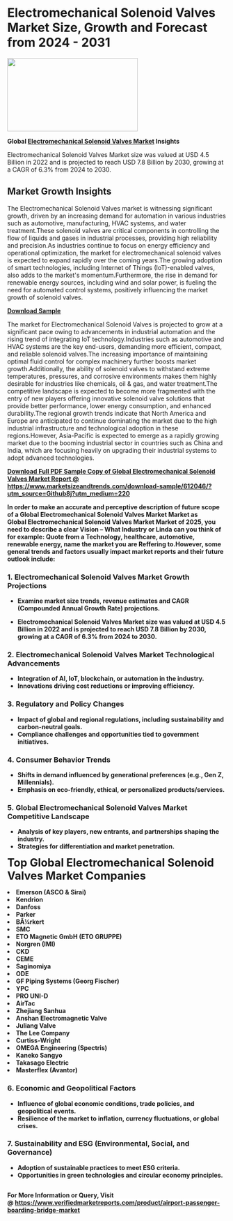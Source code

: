 <H1>Electromechanical Solenoid Valves Market Size, Growth and Forecast from 2024 - 2031</H1><img class="aligncenter size-medium wp-image-584254" src="https://thirdeyenews.in/wp-content/uploads/2024/09/Global-Market-Research-300x168.jpeg" alt="" width="300" height="168" /><p><strong>Global&nbsp;<a href="https://www.marketsizeandtrends.com/download-sample/612046/?utm_source=Github8j?utm_medium=220">Electromechanical Solenoid Valves Market</a> Insights</strong></p><p>Electromechanical Solenoid Valves Market size was valued at USD 4.5 Billion in 2022 and is projected to reach USD 7.8 Billion by 2030, growing at a CAGR of 6.3% from 2024 to 2030.</p><p><h2>Market Growth Insights</h2> <p>The Electromechanical Solenoid Valves market is witnessing significant growth, driven by an increasing demand for automation in various industries such as automotive, manufacturing, HVAC systems, and water treatment.These solenoid valves are critical components in controlling the flow of liquids and gases in industrial processes, providing high reliability and precision.As industries continue to focus on energy efficiency and operational optimization, the market for electromechanical solenoid valves is expected to expand rapidly over the coming years.The growing adoption of smart technologies, including Internet of Things (IoT)-enabled valves, also adds to the market's momentum.Furthermore, the rise in demand for renewable energy sources, including wind and solar power, is fueling the need for automated control systems, positively influencing the market growth of solenoid valves.</p> <p><strong><a href="#">Download Sample</a></strong></p> <p>The market for Electromechanical Solenoid Valves is projected to grow at a significant pace owing to advancements in industrial automation and the rising trend of integrating IoT technology.Industries such as automotive and HVAC systems are the key end-users, demanding more efficient, compact, and reliable solenoid valves.The increasing importance of maintaining optimal fluid control for complex machinery further boosts market growth.Additionally, the ability of solenoid valves to withstand extreme temperatures, pressures, and corrosive environments makes them highly desirable for industries like chemicals, oil & gas, and water treatment.The competitive landscape is expected to become more fragmented with the entry of new players offering innovative solenoid valve solutions that provide better performance, lower energy consumption, and enhanced durability.The regional growth trends indicate that North America and Europe are anticipated to continue dominating the market due to the high industrial infrastructure and technological adoption in these regions.However, Asia-Pacific is expected to emerge as a rapidly growing market due to the booming industrial sector in countries such as China and India, which are focusing heavily on upgrading their industrial systems to adopt advanced technologies.</p> <p><strong><a href="#"></p><p><span class=""><strong>Download Full PDF Sample Copy of Global Electromechanical Solenoid Valves Market Report</strong> @ <a href="https://www.marketsizeandtrends.com/download-sample/612046/?utm_source=Github8j?utm_medium=220" target="_blank">https://www.marketsizeandtrends.com/download-sample/612046/?utm_source=Github8j?utm_medium=220</a></span></p><p>In order to make an accurate and perceptive description of future scope of a Global&nbsp;Electromechanical Solenoid Valves Market Market as Global&nbsp;Electromechanical Solenoid Valves Market Market of 2025, you need to describe a clear Vision &ndash; What Industry or Linda can you think of for example: Quote from a Technology, healthcare, automotive, renewable energy, name the market you are Reffering to.However, some general trends and factors usually impact market reports and their future outlook include:</p><h3>1.&nbsp;<strong>Electromechanical Solenoid Valves Market Growth Projections</strong></h3><ul><li>Examine market size trends, revenue estimates and CAGR (Compounded Annual Growth Rate) projections.</li><li><p>Electromechanical Solenoid Valves Market size was valued at USD 4.5 Billion in 2022 and is projected to reach USD 7.8 Billion by 2030, growing at a CAGR of 6.3% from 2024 to 2030.</p></li></ul><h3>2.&nbsp;<strong>Electromechanical Solenoid Valves Market Technological Advancements</strong></h3><ul><li>Integration of AI, IoT, blockchain, or automation in the industry.</li><li>Innovations driving cost reductions or improving efficiency.</li></ul><h3>3.&nbsp;<strong>Regulatory and Policy Changes</strong></h3><ul><li>Impact of global and regional regulations, including sustainability and carbon-neutral goals.</li><li>Compliance challenges and opportunities tied to government initiatives.</li></ul><h3>4.&nbsp;<strong>Consumer Behavior Trends</strong></h3><ul><li>Shifts in demand influenced by generational preferences (e.g., Gen Z, Millennials).</li><li>Emphasis on eco-friendly, ethical, or personalized products/services.</li></ul><h3>5.&nbsp;<strong>Global Electromechanical Solenoid Valves Market Competitive Landscape</strong></h3><ul><li>Analysis of key players, new entrants, and partnerships shaping the industry.</li><li>Strategies for differentiation and market penetration.</li></ul><p data-pm-slice="1 1 []"><span style="color: inherit; font-family: inherit; font-size: 25px;">Top Global Electromechanical Solenoid Valves Market Companies</span></p><div class="" data-test-id=""><p><li>Emerson (ASCO & Sirai)</li><li> Kendrion</li><li> Danfoss</li><li> Parker</li><li> BÃ¼rkert</li><li> SMC</li><li> ETO Magnetic GmbH (ETO GRUPPE)</li><li> Norgren (IMI)</li><li> CKD</li><li> CEME</li><li> Saginomiya</li><li> ODE</li><li> GF Piping Systems (Georg Fischer)</li><li> YPC</li><li> PRO UNI-D</li><li> AirTac</li><li> Zhejiang Sanhua</li><li> Anshan Electromagnetic Valve</li><li> Juliang Valve</li><li> The Lee Company</li><li> Curtiss-Wright</li><li> OMEGA Engineering (Spectris)</li><li> Kaneko Sangyo</li><li> Takasago Electric</li><li> Masterflex (Avantor)</li></p></div><h3>6.&nbsp;<strong>Economic and Geopolitical Factors</strong></h3><ul><li>Influence of global economic conditions, trade policies, and geopolitical events.</li><li>Resilience of the market to inflation, currency fluctuations, or global crises.</li></ul><h3>7.&nbsp;<strong>Sustainability and ESG (Environmental, Social, and Governance)</strong></h3><ul><li>Adoption of sustainable practices to meet ESG criteria.</li><li>Opportunities in green technologies and circular economy principles.</li></ul><h2><strong style="font-size: 14px;">For More Information or Query, Visit @&nbsp;</strong><a style="background-color: #ffffff; font-size: 14px;" href="https://www.marketsizeandtrends.com/report/electromechanical-solenoid-valves-market/" target="_blank">https://www.verifiedmarketreports.com/product/airport-passenger-boarding-bridge-market</a></h2>